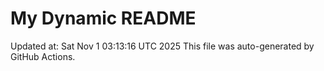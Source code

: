 # My Dynamic README
Updated at: Sat Nov  1 03:13:16 UTC 2025
This file was auto-generated by GitHub Actions.

